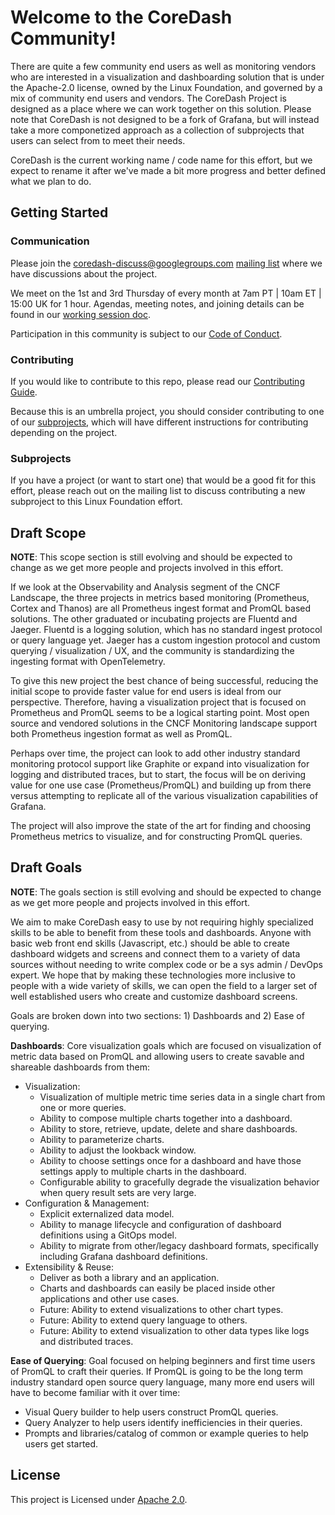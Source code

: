 # Welcome to the CoreDash Community!

There are quite a few community end users as well as monitoring vendors who are
interested in a visualization and dashboarding solution that is under the
Apache-2.0 license, owned by the Linux Foundation, and governed by a mix of
community end users and vendors. The CoreDash Project is designed as a place
where we can work together on this solution. Please note that CoreDash is not
designed to be a fork of Grafana, but will instead take a more componetized
approach as a collection of subprojects that users can select from to meet
their needs.

CoreDash is the current working name / code name for this effort, but we expect
to rename it after we've made a bit more progress and better defined what we
plan to do.

## Getting Started

### Communication

Please join the coredash-discuss@googlegroups.com 
[mailing list](https://groups.google.com/g/coredash-discuss)
where we have discussions about the project.

We meet on the 1st and 3rd Thursday of every month at 7am PT | 10am ET | 15:00 UK
for 1 hour. Agendas, meeting notes, and joining details can be found in our
[working session
doc](https://docs.google.com/document/d/1FZy-tuIz-C5NSQe3AdeT-DixZZXMjDi-BnQy2kj_9xU/edit).
 
Participation in this community is subject to our
[Code of Conduct](CODE_OF_CONDUCT.md).

### Contributing

If you would like to contribute to this repo, please read our [Contributing
Guide](CONTRIBUTING.md).

Because this is an umbrella project, you should consider contributing 
to one of our [subprojects](subprojects.md), which will have different
instructions for contributing depending on the project.

### Subprojects

If you have a project (or want to start one) that would be a good fit for this
effort, please reach out on the mailing list to discuss contributing a new
subproject to this Linux Foundation effort.

## Draft Scope

**NOTE**: This scope section is still evolving and should be expected to change
as we get more people and projects involved in this effort.

If we look at the Observability and Analysis segment of the CNCF Landscape, the
three projects in metrics based monitoring (Prometheus, Cortex and Thanos) are
all Prometheus ingest format and PromQL based solutions. The other graduated or
incubating projects are Fluentd and Jaeger. Fluentd is a logging solution,
which has no standard ingest protocol or query language yet. Jaeger has a
custom ingestion protocol and custom querying / visualization / UX, and the
community is standardizing the ingesting format with OpenTelemetry.

To give this new project the best chance of being successful, reducing the initial
scope to provide faster value for end users is ideal from our perspective.
Therefore, having a visualization project that is focused on Prometheus and
PromQL seems to be a logical starting point. Most open source and vendored
solutions in the CNCF Monitoring landscape support both Prometheus ingestion
format as well as PromQL. 

Perhaps over time, the project can look to add other industry standard
monitoring protocol support like Graphite or expand into visualization for
logging and distributed traces, but to start, the focus will be on deriving
value for one use case (Prometheus/PromQL) and building up from there versus
attempting to replicate all of the various visualization capabilities of
Grafana.

The project will also improve the state of the art for finding and choosing
Prometheus metrics to visualize, and for constructing PromQL queries.

## Draft Goals

**NOTE**: The goals section is still evolving and should be expected to change
as we get more people and projects involved in this effort.

We aim to make CoreDash easy to use by not requiring highly specialized skills
to be able to benefit from these tools and dashboards. Anyone with basic web
front end skills (Javascript, etc.) should be able to create dashboard widgets
and screens and connect them to a variety of data sources without needing to
write complex code or be a sys admin / DevOps expert. We hope that by making
these technologies more inclusive to people with a wide variety of skills, we
can open the field to a larger set of well established users who create and
customize dashboard screens.

Goals are broken down into two sections: 1) Dashboards and 2) Ease of querying. 

**Dashboards**:
Core visualization goals which are focused on visualization of metric data
based on PromQL and allowing users to create savable and shareable dashboards
from them:

* Visualization:
  * Visualization of multiple metric time series data in a single chart from one
    or more queries.
  * Ability to compose multiple charts together into a dashboard.
  * Ability to store, retrieve, update, delete and share dashboards.
  * Ability to parameterize charts.
  * Ability to adjust the lookback window.
  * Ability to choose settings once for a dashboard and have those settings apply
    to multiple charts in the dashboard. 
  * Configurable ability to gracefully degrade the visualization behavior when
    query result sets are very large.
* Configuration & Management:
  * Explicit externalized data model.
  * Ability to manage lifecycle and configuration of dashboard definitions using a
    GitOps model.
  * Ability to migrate from other/legacy dashboard formats, specifically including
    Grafana dashboard definitions.
* Extensibility & Reuse:
  * Deliver as both a library and an application.
  * Charts and dashboards can easily be placed inside other applications and other
    use cases.
  * Future: Ability to extend visualizations to other chart types.
  * Future: Ability to extend query language to others.
  * Future: Ability to extend visualization to other data types like logs and
    distributed traces.
 
**Ease of Querying**:
Goal focused on helping beginners and first time users of PromQL to craft their
queries. If PromQL is going to be the long term industry standard open source
query language, many more end users will have to become familiar with it over
time:

* Visual Query builder to help users construct PromQL queries.
* Query Analyzer to help users identify inefficiencies in their queries.
* Prompts and libraries/catalog of common or example queries to help users get
  started.

## License

This project is Licensed under [Apache 2.0](LICENSE).
